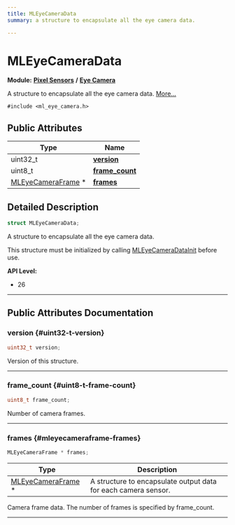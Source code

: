 ```yaml
---
title: MLEyeCameraData
summary: a structure to encapsulate all the eye camera data. 

---
```


# MLEyeCameraData

**Module:** **[Pixel Sensors](/versioned_docs/version-14-Jun-2023/api-ref/api/Modules/group___pixel_sensors/group___pixel_sensors.md)** **/** **[Eye Camera](/versioned_docs/version-14-Jun-2023/api-ref/api/Modules/group___pixel_sensors/group___e_cam/group___e_cam.md)**



A structure to encapsulate all the eye camera data.  [More...](#detailed-description)


`#include <ml_eye_camera.h>`

## Public Attributes

| Type           | Name           |
| -------------- | -------------- |
| uint32_t | **[version](/versioned_docs/version-14-Jun-2023/api-ref/api/Modules/group___pixel_sensors/group___e_cam/struct_m_l_eye_camera_data.md#uint32-t-version)**  |
| uint8_t | **[frame_count](/versioned_docs/version-14-Jun-2023/api-ref/api/Modules/group___pixel_sensors/group___e_cam/struct_m_l_eye_camera_data.md#uint8-t-frame-count)**  |
| [MLEyeCameraFrame](/versioned_docs/version-14-Jun-2023/api-ref/api/Modules/group___pixel_sensors/group___e_cam/struct_m_l_eye_camera_frame.md) * | **[frames](/versioned_docs/version-14-Jun-2023/api-ref/api/Modules/group___pixel_sensors/group___e_cam/struct_m_l_eye_camera_data.md#mleyecameraframe-frames)**  |

## Detailed Description

```cpp
struct MLEyeCameraData;
```

A structure to encapsulate all the eye camera data. 

This structure must be initialized by calling [MLEyeCameraDataInit](/versioned_docs/version-14-Jun-2023/api-ref/api/Modules/group___pixel_sensors/group___e_cam/group___e_cam.md#void-mleyecameradatainit) before use.




**API Level:**
  * 26




-----------
## Public Attributes Documentation

### version {#uint32-t-version}

```cpp
uint32_t version;
```


Version of this structure. 





-----------

### frame_count {#uint8-t-frame-count}

```cpp
uint8_t frame_count;
```


Number of camera frames. 





-----------

### frames {#mleyecameraframe-frames}

```cpp
MLEyeCameraFrame * frames;
```



| Type | Description |
|--|--|
| [MLEyeCameraFrame](/versioned_docs/version-14-Jun-2023/api-ref/api/Modules/group___pixel_sensors/group___e_cam/struct_m_l_eye_camera_frame.md) * | A structure to encapsulate output data for each camera sensor.  |


Camera frame data. The number of frames is specified by frame_count. 





-----------


